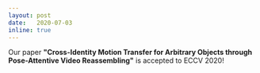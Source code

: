 ```yaml
---
layout: post
date:   2020-07-03
inline: true
---
```

Our paper **"Cross-Identity Motion Transfer for Arbitrary Objects through Pose-Attentive Video Reassembling"** is accepted to ECCV 2020!
